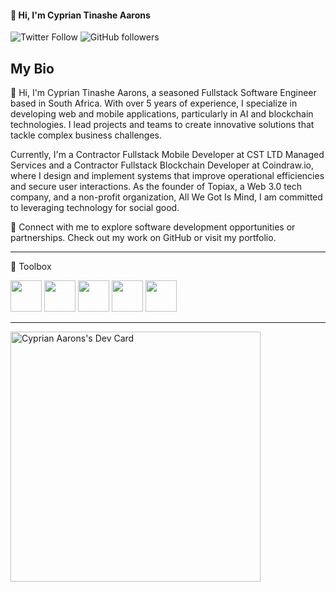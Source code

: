 #### 👋 Hi, I'm Cyprian Tinashe Aarons

![Twitter Follow](https://img.shields.io/twitter/follow/cyprianaarons?style=social) ![GitHub followers](https://img.shields.io/github/followers/cypriantinasheaarons?style=social)

## My Bio

👋 Hi, I'm Cyprian Tinashe Aarons, a seasoned Fullstack Software Engineer based in South Africa. With over 5 years of experience, I specialize in developing web and mobile applications, particularly in AI and blockchain technologies. I lead projects and teams to create innovative solutions that tackle complex business challenges.

Currently, I'm a Contractor Fullstack Mobile Developer at CST LTD Managed Services and a Contractor Fullstack Blockchain Developer at Coindraw.io, where I design and implement systems that improve operational efficiencies and secure user interactions. As the founder of Topiax, a Web 3.0 tech company, and a non-profit organization, All We Got Is Mind, I am committed to leveraging technology for social good.

🔗 Connect with me to explore software development opportunities or partnerships. Check out my work on GitHub or visit my portfolio.

---

🧰 Toolbox

<img src="https://cdn.worldvectorlogo.com/logos/nodejs-icon.svg"  width="50" height="50"/> 
<img src="https://cdn.worldvectorlogo.com/logos/mongodb-icon-1.svg"  width="50" height="50"/> 
<img src="https://cdn.worldvectorlogo.com/logos/react-2.svg" width="50" height="50"/> 
<img src="https://cdn.worldvectorlogo.com/logos/next-js.svg"  width="50" height="50"/> 
<img src="https://cdn.worldvectorlogo.com/logos/solidity.svg"  width="50" height="50"/> 

---

<a href="https://app.daily.dev/CyprianKing2"><img src="https://api.daily.dev/devcards/73fe4af11d544cc598514ad7fcc58dc0.png?r=2mp" width="400" alt="Cyprian Aarons's Dev Card"/></a>


